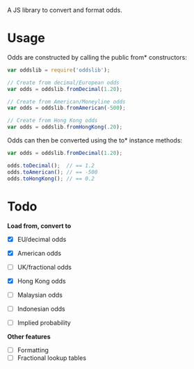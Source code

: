 A JS library to convert and format odds.

# Usage

Odds are constructed by calling the public from* constructors:

```js
var oddslib = require('oddslib');

// Create from decimal/European odds
var odds = oddslib.fromDecimal(1.20);

// Create from American/Moneyline odds
var odds = oddslib.fromAmerican(-500);

// Create from Hong Kong odds
var odds = oddslib.fromHongKong(.20);

```

Odds can then be converted using the to* instance methods:

```js
var odds = oddslib.fromDecimal(1.20);

odds.toDecimal();  // == 1.2
odds.toAmerican(); // == -500
odds.toHongKong(); // == 0.2
```

# Todo

**Load from, convert to**

- [x] EU/decimal odds
- [x] American odds
- [ ] UK/fractional odds
- [x] Hong Kong odds
- [ ] Malaysian odds
- [ ] Indonesian odds
- [ ] Implied probability


**Other features**

- [ ] Formatting
- [ ] Fractional lookup tables
